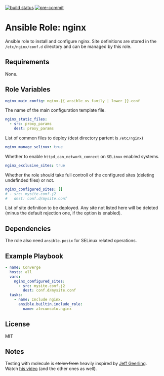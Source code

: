 [![build status](https://github.com/alecunsolo/ansible-role-nginx/actions/workflows/ci.yml/badge.svg)](https://github.com/alecunsolo/ansible-role-nginx/actions/workflows/ci.yml)
[![pre-commit](https://img.shields.io/badge/pre--commit-enabled-brightgreen?logo=pre-commit)](https://github.com/pre-commit/pre-commit)

Ansible Role: nginx
=========

Ansible role to install and configure nginx. Site definitions are stored in the `/etc/nginx/conf.d` directory and can be managed by this role.

Requirements
------------

None.

Role Variables
--------------
```yaml
nginx_main_config: nginx.{{ ansible_os_family | lower }}.conf
```
The name of the main configuration template file.
```yaml
nginx_static_files:
  - src: proxy_params
    dest: proxy_params
```
List of common files to deploy (dest directory partent is `/etc/nginx`)
```yaml
nginx_manage_selinux: true
```
Whether to enable `httpd_can_network_connect` on `SELinux` enabled systems.
```yaml
nginx_exclusive_sites: true
```
Whether the role should take full controll of the configured sites (deleting undefinded files) or not.
```yaml
nginx_configured_sites: []
# - src: mysite.conf.j2
#   dest: conf.d/mysite.conf
```
List of site definition to be deployed. Any site not listed here will be deleted (minus the default rejection one, if the option is enabled).

Dependencies
------------

The role also need `ansible.posix` for SELinux related operations.

Example Playbook
----------------

```yaml
- name: Converge
  hosts: all
  vars:
    nginx_configured_sites:
      - src: mysite.conf.j2
        dest: conf.d/mysite.conf
  tasks:
    - name: Include nginx.
      ansible.builtin.include_role:
        name: alecunsolo.nginx
```

License
-------

MIT

Notes
-----

Testing with molecule is ~~stolen from~~ heavily inspired by [Jeff Geerling](https://www.jeffgeerling.com/). Watch [his video](https://youtu.be/FaXVZ60o8L8) (and the other ones as well).
